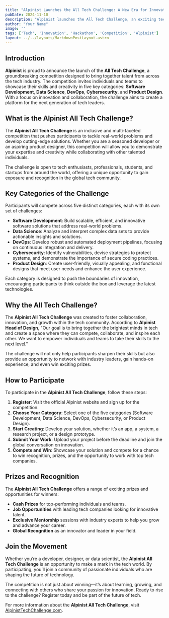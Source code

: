 ```yaml
---
title: "Alpinist Launches the All Tech Challenge: A New Era for Innovation"
pubDate: 2024-11-10
description: "Alpinist launches the All Tech Challenge, an exciting tech competition designed to showcase and elevate talent across software development, data science, DevOps, cybersecurity, and product design."
author: "Your Name"
image: ''
tags: ['Tech', 'Innovation', 'Hackathon', 'Competition', 'Alpinist']
layout: ../../layouts/MarkdownPostLayout.astro
---
```


## Introduction

**Alpinist** is proud to announce the launch of the **All Tech Challenge**, a groundbreaking competition designed to bring together talent from across the tech industry. The competition invites individuals and teams to showcase their skills and creativity in five key categories: **Software Development**, **Data Science**, **DevOps**, **Cybersecurity**, and **Product Design**. With a focus on innovation and collaboration, the challenge aims to create a platform for the next generation of tech leaders.

## What is the Alpinist All Tech Challenge?

The **Alpinist All Tech Challenge** is an inclusive and multi-faceted competition that pushes participants to tackle real-world problems and develop cutting-edge solutions. Whether you are a seasoned developer or an aspiring product designer, this competition will allow you to demonstrate your expertise and creativity while collaborating with other talented individuals.

The challenge is open to tech enthusiasts, professionals, students, and startups from around the world, offering a unique opportunity to gain exposure and recognition in the global tech community.

## Key Categories of the Challenge

Participants will compete across five distinct categories, each with its own set of challenges:

- **Software Development**: Build scalable, efficient, and innovative software solutions that address real-world problems.
- **Data Science**: Analyze and interpret complex data sets to provide actionable insights and solutions.
- **DevOps**: Develop robust and automated deployment pipelines, focusing on continuous integration and delivery.
- **Cybersecurity**: Identify vulnerabilities, devise strategies to protect systems, and demonstrate the importance of secure coding practices.
- **Product Design**: Create user-friendly, visually appealing, and functional designs that meet user needs and enhance the user experience.

Each category is designed to push the boundaries of innovation, encouraging participants to think outside the box and leverage the latest technologies.

## Why the All Tech Challenge?

The **Alpinist All Tech Challenge** was created to foster collaboration, innovation, and growth within the tech community. According to **Alpinist Head of Design**, "Our goal is to bring together the brightest minds in tech and create a space where they can compete, collaborate, and inspire each other. We want to empower individuals and teams to take their skills to the next level."

The challenge will not only help participants sharpen their skills but also provide an opportunity to network with industry leaders, gain hands-on experience, and even win exciting prizes.

## How to Participate

To participate in the **Alpinist All Tech Challenge**, follow these steps:

1. **Register**: Visit the official Alpinist website and sign up for the competition.
2. **Choose Your Category**: Select one of the five categories (Software Development, Data Science, DevOps, Cybersecurity, or Product Design).
3. **Start Creating**: Develop your solution, whether it’s an app, a system, a research project, or a design prototype.
4. **Submit Your Work**: Upload your project before the deadline and join the global conversation on innovation.
5. **Compete and Win**: Showcase your solution and compete for a chance to win recognition, prizes, and the opportunity to work with top tech companies.

## Prizes and Recognition

The **Alpinist All Tech Challenge** offers a range of exciting prizes and opportunities for winners:

- **Cash Prizes** for top-performing individuals and teams.
- **Job Opportunities** with leading tech companies looking for innovative talent.
- **Exclusive Mentorship** sessions with industry experts to help you grow and advance your career.
- **Global Recognition** as an innovator and leader in your field.

## Join the Movement

Whether you’re a developer, designer, or data scientist, the **Alpinist All Tech Challenge** is an opportunity to make a mark in the tech world. By participating, you’ll join a community of passionate individuals who are shaping the future of technology.

The competition is not just about winning—it’s about learning, growing, and connecting with others who share your passion for innovation. Ready to rise to the challenge? Register today and be part of the future of tech.

For more information about the **Alpinist All Tech Challenge**, visit [AlpinistTechChallenge.com](https://alpinisttechchallenge.com).
